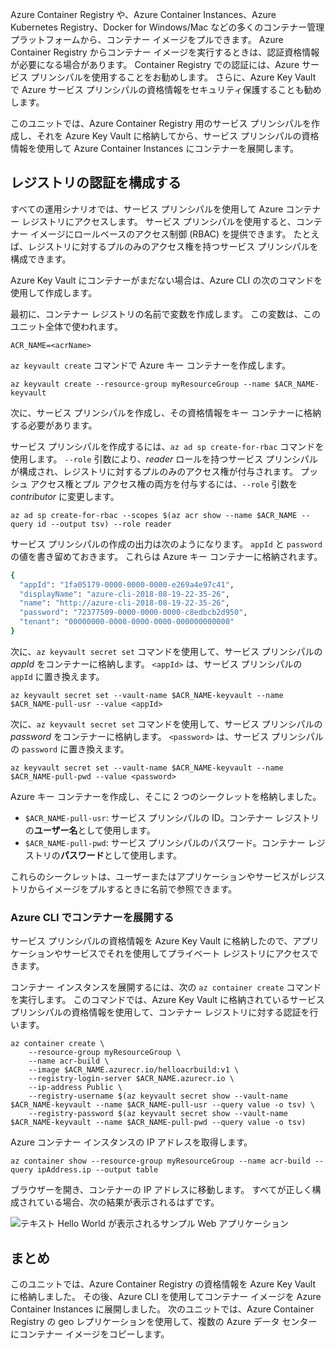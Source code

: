 Azure Container Registry や、Azure Container Instances、Azure Kubernetes Registry、Docker for Windows/Mac などの多くのコンテナー管理プラットフォームから、コンテナー イメージをプルできます。 Azure Container Registry からコンテナー イメージを実行するときは、認証資格情報が必要になる場合があります。 Container Registry での認証には、Azure サービス プリンシパルを使用することをお勧めします。 さらに、Azure Key Vault で Azure サービス プリンシパルの資格情報をセキュリティ保護することも勧めします。

このユニットでは、Azure Container Registry 用のサービス プリンシパルを作成し、それを Azure Key Vault に格納してから、サービス プリンシパルの資格情報を使用して Azure Container Instances にコンテナーを展開します。

## <a name="configure-registry-authentication"></a>レジストリの認証を構成する

すべての運用シナリオでは、サービス プリンシパルを使用して Azure コンテナー レジストリにアクセスします。 サービス プリンシパルを使用すると、コンテナー イメージにロールベースのアクセス制御 (RBAC) を提供できます。 たとえば、レジストリに対するプルのみのアクセス権を持つサービス プリンシパルを構成できます。

Azure Key Vault にコンテナーがまだない場合は、Azure CLI の次のコマンドを使用して作成します。

最初に、コンテナー レジストリの名前で変数を作成します。 この変数は、このユニット全体で使われます。

```azurecli
ACR_NAME=<acrName>
```

`az keyvault create` コマンドで Azure キー コンテナーを作成します。

```azurecli
az keyvault create --resource-group myResourceGroup --name $ACR_NAME-keyvault
```

次に、サービス プリンシパルを作成し、その資格情報をキー コンテナーに格納する必要があります。

サービス プリンシパルを作成するには、`az ad sp create-for-rbac` コマンドを使用します。 `--role` 引数により、*reader* ロールを持つサービス プリンシパルが構成され、レジストリに対するプルのみのアクセス権が付与されます。 プッシュ アクセス権とプル アクセス権の両方を付与するには、`--role` 引数を *contributor* に変更します。

```azurecli
az ad sp create-for-rbac --scopes $(az acr show --name $ACR_NAME --query id --output tsv) --role reader
```

サービス プリンシパルの作成の出力は次のようになります。 `appId` と `password` の値を書き留めておきます。 これらは Azure キー コンテナーに格納されます。

```bash
{
  "appId": "1fa05179-0000-0000-0000-e269a4e97c41",
  "displayName": "azure-cli-2018-08-19-22-35-26",
  "name": "http://azure-cli-2018-08-19-22-35-26",
  "password": "72377509-0000-0000-0000-c8edbcb2d950",
  "tenant": "00000000-0000-0000-0000-000000000000"
}
```

次に、`az keyvault secret set` コマンドを使用して、サービス プリンシパルの *appId* をコンテナーに格納します。 `<appId>` は、サービス プリンシパルの `appId` に置き換えます。

```azurecli
az keyvault secret set --vault-name $ACR_NAME-keyvault --name $ACR_NAME-pull-usr --value <appId>
```

次に、`az keyvault secret set` コマンドを使用して、サービス プリンシパルの *password* をコンテナーに格納します。 `<password>` は、サービス プリンシパルの `password` に置き換えます。

```azurecli
az keyvault secret set --vault-name $ACR_NAME-keyvault --name $ACR_NAME-pull-pwd --value <password>
```

Azure キー コンテナーを作成し、そこに 2 つのシークレットを格納しました。

* `$ACR_NAME-pull-usr`: サービス プリンシパルの ID。コンテナー レジストリの**ユーザー名**として使用します。
* `$ACR_NAME-pull-pwd`: サービス プリンシパルのパスワード。コンテナー レジストリの**パスワード**として使用します。

これらのシークレットは、ユーザーまたはアプリケーションやサービスがレジストリからイメージをプルするときに名前で参照できます。

### <a name="deploy-a-container-with-azure-cli"></a>Azure CLI でコンテナーを展開する

サービス プリンシパルの資格情報を Azure Key Vault に格納したので、アプリケーションやサービスでそれを使用してプライベート レジストリにアクセスできます。

コンテナー インスタンスを展開するには、次の `az container create` コマンドを実行します。 このコマンドでは、Azure Key Vault に格納されているサービス プリンシパルの資格情報を使用して、コンテナー レジストリに対する認証を行います。

```azurecli
az container create \
    --resource-group myResourceGroup \
    --name acr-build \
    --image $ACR_NAME.azurecr.io/helloacrbuild:v1 \
    --registry-login-server $ACR_NAME.azurecr.io \
    --ip-address Public \
    --registry-username $(az keyvault secret show --vault-name $ACR_NAME-keyvault --name $ACR_NAME-pull-usr --query value -o tsv) \
    --registry-password $(az keyvault secret show --vault-name $ACR_NAME-keyvault --name $ACR_NAME-pull-pwd --query value -o tsv)
```

Azure コンテナー インスタンスの IP アドレスを取得します。

```azurecli
az container show --resource-group myResourceGroup --name acr-build --query ipAddress.ip --output table
```

ブラウザーを開き、コンテナーの IP アドレスに移動します。 すべてが正しく構成されている場合、次の結果が表示されるはずです。

![テキスト Hello World が表示されるサンプル Web アプリケーション](../media/hello.png)

## <a name="summary"></a>まとめ

このユニットでは、Azure Container Registry の資格情報を Azure Key Vault に格納しました。 その後、Azure CLI を使用してコンテナー イメージを Azure Container Instances に展開しました。 次のユニットでは、Azure Container Registry の geo レプリケーションを使用して、複数の Azure データ センターにコンテナー イメージをコピーします。
